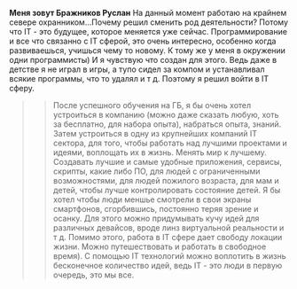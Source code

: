 
**Меня зовут Бражников Руслан** 
На данный момент работаю на крайнем севере охранником...Почему решил сменить род деятельности? Потому что IT - это будущее, которое меняется уже сейчас. Программирование и все что связанно с IT сферой, это очень интересно, особенно когда развиваешься, учишься чему то новому. К тому же у меня в окружении одни программисты) И я чувствую что создан для этого. Ведь даже в детстве я не играл в игры, а тупо сидел за компом и устанавливал всякие программы, что то удалял и т д. Поэтому я решил войти в IT сферу. 
>>После успешного обучения на ГБ, я бы очень хотел устроиться в компанию (можно даже сказать любую, хоть за бесплатно, для набора опыта), набраться опыта, знаний. Затем устроиться в одну из крупнейших компаний IT сектора, для того, чтобы работать над лучшими проектами и идеями, воплощать их в жизнь. Менять мир к лучшему. Создавать лучшие и самые удобные приложения, сервисы, скрипты, какие либо ПО, для людей с ограниченными возможностями, для людей пожилого возраста, для мам и детей, чтобы лучше контролировать состояние детей. Я бы хотел чтобы люди меншье смотрели в свои экраны смартфонов, сгорбившись, постоянно теряя зрение и осанку. Для этого можно придумывать кучу идей для различных девайсов, вроде линз виртуальной реальности и т д. 
>> Помимо этого, работа в IT сфере дает свободу локации жизни. Можно путешествовать и работать в свободное время). С помощью IT технологий можно воплотить в жизнь бесконечное количество идей, ведь IT - это люди в первую очередь, это мы все.